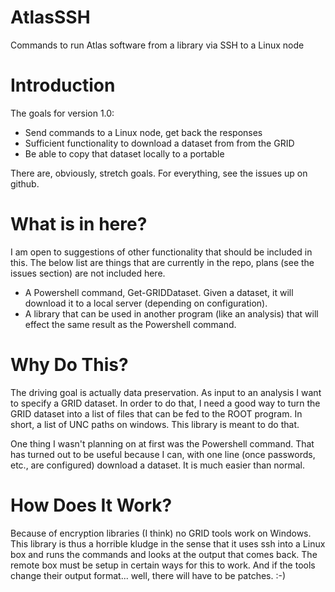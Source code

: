 # AtlasSSH
Commands to run Atlas software from a library via SSH to a Linux node

Introduction
============

The goals for version 1.0:

   * Send commands to a Linux node, get back the responses
   * Sufficient functionality to download a dataset from from the GRID
   * Be able to copy that dataset locally to a portable

There are, obviously, stretch goals. For everything, see the issues up on github.

What is in here?
================

I am open to suggestions of other functionality that should be included in this.
The below list are things that are currently in the repo, plans (see the issues section)
are not included here.

   * A Powershell command, Get-GRIDDataset. Given a dataset, it will download it to
     a local server (depending on configuration).
   * A library that can be used in another program (like an analysis) that will effect
     the same result as the Powershell command.

Why Do This?
============

The driving goal is actually data preservation. As input to an analysis I want to specify a GRID
dataset. In order to do that, I need a good way to turn the GRID dataset into a list of files that
can be fed to the ROOT program. In short, a list of UNC paths on windows. This library is meant to do that.

One thing I wasn't planning on at first was the Powershell command. That has turned out to be useful
because I can, with one line (once passwords, etc., are configured) download a dataset. It is much easier
than normal.

How Does It Work?
=================

Because of encryption libraries (I think) no GRID tools work on Windows. This library is thus a horrible
kludge in the sense that it uses ssh into a Linux box and runs the commands and looks at the output
that comes back. The remote box must be setup in certain ways for this to work. And if the tools change
their output format... well, there will have to be patches. :-)